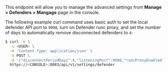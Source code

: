 This endpoint will allow you to manage the advanced settings from **Manage > Defenders > Mangage** page in the console.

The following example curl command uses basic auth to set the local defender API port to `9998`, turn on Defender runc proxy, and set the number of days to automatically remove disconnected defenders to `4`:

```bash
$ curl -k \
  -u <USER> \
  -H 'Content-Type: application/json' \
  -X POST \
  -d '{"disconnectPeriodDays":4,"listeningPort":9998,"runcProxyEnabled":true}' \
  https://<CONSOLE>:8083/api/v1/settings/defender
```
